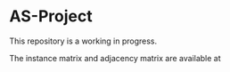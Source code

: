 # AS-Project
This repository is a working in progress.

The instance matrix and adjacency matrix are available at 
